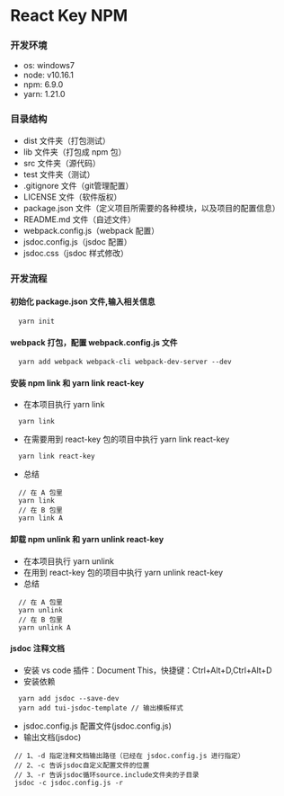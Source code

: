 # React Key NPM

### 开发环境
* os: windows7
* node: v10.16.1
* npm: 6.9.0
* yarn: 1.21.0

### 目录结构
  * dist 文件夹（打包测试）
  * lib 文件夹（打包成 npm 包）
  * src 文件夹（源代码）
  * test 文件夹（测试）
  * .gitignore 文件（git管理配置）
  * LICENSE 文件（软件版权）
  * package.json 文件（定义项目所需要的各种模块，以及项目的配置信息）
  * README.md 文件（自述文件）
  * webpack.config.js（webpack 配置）
  * jsdoc.config.js（jsdoc 配置）
  * jsdoc.css（jsdoc 样式修改）

### 开发流程

#### 初始化 package.json 文件,输入相关信息
  ```
    yarn init
  ```

#### webpack 打包，配置 webpack.config.js 文件
  ```
    yarn add webpack webpack-cli webpack-dev-server --dev
  ```

#### 安装 npm link 和 yarn link react-key
  * 在本项目执行 yarn link
  ```
    yarn link
  ```
  * 在需要用到 react-key 包的项目中执行 yarn link react-key
  ```
    yarn link react-key
  ```
  * 总结
  ```
    // 在 A 包里
    yarn link
    // 在 B 包里
    yarn link A
  ```

#### 卸载 npm unlink 和 yarn unlink react-key
  * 在本项目执行 yarn unlink
  * 在用到 react-key 包的项目中执行 yarn unlink react-key
  * 总结
  ```
    // 在 A 包里
    yarn unlink
    // 在 B 包里
    yarn unlink A
  ```

#### jsdoc 注释文档
  * 安装 vs code 插件：Document This，快捷键：Ctrl+Alt+D,Ctrl+Alt+D
  * 安装依赖
  ```
    yarn add jsdoc --save-dev
    yarn add tui-jsdoc-template // 输出模板样式
  ```
  * jsdoc.config.js 配置文件(jsdoc.config.js)
  * 输出文档(jsdoc)
   ```
    // 1、-d 指定注释文档输出路径（已经在 jsdoc.config.js 进行指定）
    // 2、-c 告诉jsdoc自定义配置文件的位置
    // 3、-r 告诉jsdoc循环source.include文件夹的子目录
    jsdoc -c jsdoc.config.js -r
   ```